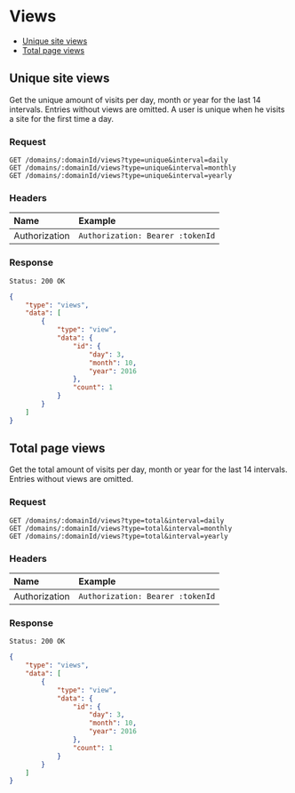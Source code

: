 # Views

- [Unique site views](#unique-site-views)
- [Total page views](#total-page-views)

## Unique site views

Get the unique amount of visits per day, month or year for the last 14 intervals. Entries without views are omitted. A user is unique when he visits a site for the first time a day.

### Request

```
GET /domains/:domainId/views?type=unique&interval=daily
GET /domains/:domainId/views?type=unique&interval=monthly
GET /domains/:domainId/views?type=unique&interval=yearly
```

### Headers

| Name | Example |
|:-----------|:------------|
| Authorization | `Authorization: Bearer :tokenId` |

### Response

```
Status: 200 OK
```

```json
{
	"type": "views",
	"data": [
		{
			"type": "view",
			"data": {
				"id": {
					"day": 3,
					"month": 10,
					"year": 2016
				},
				"count": 1
			}
		}
	]
}
```

## Total page views

Get the total amount of visits per day, month or year for the last 14 intervals. Entries without views are omitted.

### Request

```
GET /domains/:domainId/views?type=total&interval=daily
GET /domains/:domainId/views?type=total&interval=monthly
GET /domains/:domainId/views?type=total&interval=yearly
```

### Headers

| Name | Example |
|:-----------|:------------|
| Authorization | `Authorization: Bearer :tokenId` |

### Response

```
Status: 200 OK
```

```json
{
	"type": "views",
	"data": [
		{
			"type": "view",
			"data": {
				"id": {
					"day": 3,
					"month": 10,
					"year": 2016
				},
				"count": 1
			}
		}
	]
}
```